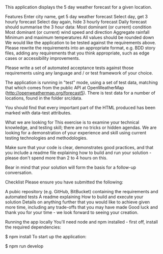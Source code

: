 This application displays the 5 day weather forecast for a given location.

Features
Enter city name, get 5 day weather forecast
Select day, get 3 hourly forecast
Select day again, hide 3 hourly forecast
Daily forecast should summarise the 3 hour data:
Most dominant (or current) condition
Most dominant (or current) wind speed and direction
Aggregate rainfall
Minimum and maximum temperatures
All values should be rounded down
We would like the application to be tested against the requirements above. Please rewrite the requirements into an appropriate format, e.g. BDD story files, adding any requirements that you think appropriate, such as edge cases or accessibility improvements.

Please write a set of automated acceptance tests against those requirements using any language and / or test framework of your choice.

The application is running in "test" mode, using a set of test data, matching that which comes from the public API at OpenWeatherMap (http://openweathermap.org/forecast5). There is test data for a number of locations, found in the folder src/data.

You should find that every important part of the HTML produced has been marked with data-test attributes.

What we are looking for
This exercise is to examine your technical knowledge, and testing skill; there are no tricks or hidden agendas. We are looking for a demonstration of your experience and skill using current testing technologies and methodologies.

Make sure that your code is clear, demonstrates good practices, and that you include a readme file explaining how to build and run your solution - please don't spend more than 2 to 4 hours on this.

Bear in mind that your solution will form the basis for a follow-up conversation.

Checklist
Please ensure you have submitted the following:

A pubic repository (e.g. GitHub, BitBucket) containing the requirements and automated tests
A readme explaining
How to build and execute your solution
Details on anything further that you would like to achieve given more time, including any trade-offs that you may have made
Good luck and thank you for your time - we look forward to seeing your creation.

Running the app locally
You'll need node and npm installed - first off, install the required dependencies:

$ npm install
To start up the application:

$ npm run develop
